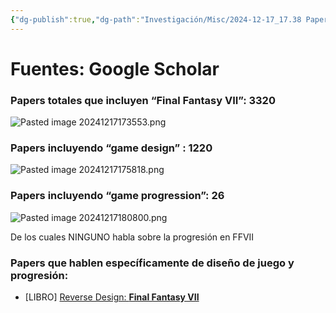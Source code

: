```yaml
---
{"dg-publish":true,"dg-path":"Investigación/Misc/2024-12-17_17.38 Papers sobre Game Design de FFVII.md","permalink":"/investigacion/misc/2024-12-17-17-38-papers-sobre-game-design-de-ffvii/"}
---
```


# Fuentes: Google Scholar
### Papers totales que incluyen “Final Fantasy VII”: 3320
![Pasted image 20241217173553.png](/img/user/99%20-%20Meta/Im%C3%A1genes/Pasted%20image%2020241217173553.png)
### Papers incluyendo “game design” : 1220
![Pasted image 20241217175818.png](/img/user/99%20-%20Meta/Im%C3%A1genes/Pasted%20image%2020241217175818.png)
### Papers incluyendo “game progression”: 26
![Pasted image 20241217180800.png](/img/user/99%20-%20Meta/Im%C3%A1genes/Pasted%20image%2020241217180800.png)

De los cuales NINGUNO habla sobre la progresión en FFVII

### Papers que hablen específicamente de diseño de juego y progresión:

*  [LIBRO] [Reverse Design: **Final Fantasy VII**](https://www.taylorfrancis.com/books/mono/10.1201/9780429450716/reverse-design-patrick-holleman)
